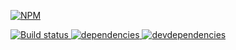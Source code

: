 [![NPM][grunt-filenames-icon] ][grunt-filenames-url]

[![Build status][grunt-filenames-ci-image] ][grunt-filenames-ci-url]
[![dependencies][grunt-filenames-dependencies-image] ][grunt-filenames-dependencies-url]
[![devdependencies][grunt-filenames-devdependencies-image] ][grunt-filenames-devdependencies-url]

[grunt-filenames-icon]: https://nodei.co/npm/grunt-filenames.png?downloads=true
[grunt-filenames-url]: https://npmjs.org/package/grunt-filenames
[grunt-filenames-ci-image]: https://travis-ci.org/bahmutov/grunt-filenames.png?branch=master
[grunt-filenames-ci-url]: https://travis-ci.org/bahmutov/grunt-filenames
[grunt-filenames-dependencies-image]: https://david-dm.org/bahmutov/grunt-filenames.png
[grunt-filenames-dependencies-url]: https://david-dm.org/bahmutov/grunt-filenames
[grunt-filenames-devdependencies-image]: https://david-dm.org/bahmutov/grunt-filenames/dev-status.png
[grunt-filenames-devdependencies-url]: https://david-dm.org/bahmutov/grunt-filenames#info=devDependencies
